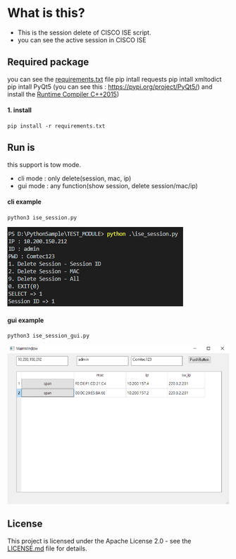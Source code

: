 # What is this?
 - This is the session delete of CISCO ISE script.
 - you can see the active session in CISCO ISE

## Required package
you can see the [requirements.txt](./requirements.txt) file
	pip intall requests
	pip intall xmltodict
	pip intall PyQt5
	(you can see this : https://pypi.org/project/PyQt5/)
	and install the [Runtime Compiler C++2015](https://www.microsoft.com/en-us/download/details.aspx?id=48145))

#### 1. install
	pip install -r requirements.txt


## Run is
 this support is tow mode.
 - cli mode : only delete(session, mac, ip)
 - gui mode : any function(show session, delete session/mac/ip)

#### cli example
	python3 ise_session.py
<img src="./doc/ise_session_cli.png">
	
#### gui example
	python3 ise_session_gui.py
<img src="./doc/ise_session_gui.png">
	

## License
This project is licensed under the Apache License 2.0 - see the  [LICENSE.md](./LICENSE.md) file for details.

